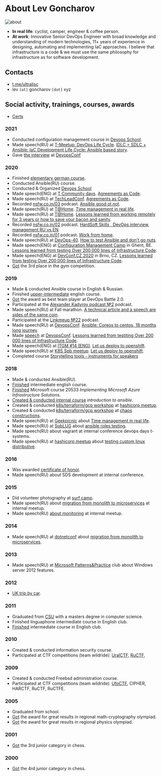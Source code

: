 # About Lev Goncharov

![about](about.png?raw=true)

* **In real life**: cyclist, camper, engineer & coffee person.
* **At work**: Innovative Senior DevOps Engineer with broad knowledge and understanding of modern technologies, 11+ years of experience in designing, automating and implementing IaC approaches. I believe that infrastructure is a code & we must use the same philosophy for infrastructure as for software development.

## Contacts

* [t.me/ultralisc](https://t.me/ultralisc)
* lev `[at]` goncharov `[dot]` xyz

## Social activity, trainings, courses, awards

* [Сerts](certs.md)

### 2021

* Conducted configuration management course in [Devops School](https://habr.com/en/company/deutschetelekomitsolutions/blog/521648/).
* Made speech(RU) at [T-Meetup: DevOps Life Cycle](http://devopsconf.io/2021/dt-meetup). [IDLC = SDLC + Ansible: IaC Development Life Cycle: Ansible based story](it/idlc-en.md).
* Gave [the interview](https://www.youtube.com/watch?v=V54ZkGEnzfI) at [DevopsConf](https://devopsconf.io/moscow/2021)

### 2020

* Finished [elementary german course](assets/2021_deutch.jpg?raw=true).
* Conducted Ansible(RU) course.
* Conducted & Organized [Devops School](https://habr.com/en/company/deutschetelekomitsolutions/blog/521648/)
* Made speech(ENG) at [T Community days](https://www.t-systems.com/). [Agreements as Code](it/aac-en.md).
* Made speech(RU) at [TechLeadConf](https://techleadconf.ru/2020/abstracts/6772). [Agreements as Code](it/aac-en.md).
* Recorded [nsfw.co.in/03](http://nsfw.co.in/episodes/01.html) podcast. [Ansible good ot not](https://music.yandex.ru/album/10318378/track/65562747).
* Made speech(RU) at [T@Home](https://www.t-systems.com/). [Time management in real life](life/time-management-irl-en.md).
* Made speech(RU) at [T@Home](https://www.t-systems.com/). [Lessons learned from working remotely for 3 years or how to save your bacon and sanity](life/remote-work-ru.md).
* Recorded [nsfw.co.in/02](http://nsfw.co.in/episodes/02.html) podcast. [HardSoft Skills , DevOps interview, management RU vs EN](https://music.yandex.ru/album/10318378/track/64443722).
* Recorded [nsfw.co.in/01](http://nsfw.co.in/episodes/01.html) podcast. [Work from home](https://music.yandex.ru/album/10318378/track/64324269).
* Made speech(RU) at [DevOps-40](https://www.meetup.com/DevOps-40/events/269140089/). [How to test Ansible and don't go nuts](it/ansible-testing-en.md).
* Made speech(ENG) at [Configuration Management Camp](https://cfp.cfgmgmtcamp.be/2020/talk/VQGZUG/) in Ghent, BE. [Lessons learned from testing Over 200,000 lines of Infrastructure Code](it/200k-iac-en.md).
* Made speech(ENG) at [DevConf.CZ 2020](https://www.devconf.info/cz/) in Brno, CZ. [Lessons learned from testing Over 200,000 lines of Infrastructure Code](it/200k-iac-en.md).
* [Got](assets/2020_gym.jpg) the 3rd place in the gym competition.

### 2019

* Made & conducted Ansible course in English & Russian.
* Finished [upper-intermediate](assets/2020_english.jpg?raw=true) english course.
* [Got](assets/2019_devops_battle.jpg) the award as best team player at DevOps Battle 2.0.
* Participated at the [Alexander Kadyrov podcast №2](https://podcast.kadyrov.dev/senior-yaml-developer/) podcast.
* Made speech(RU) at Fall marathon. [A technical article and a speech are sides of the same coin](life/how-to-make-speech.md).
* Participated at the [Linkmeup №22](https://linkmeup.ru/blog/495.html) podcast.
* Made speech(RU) at [DevopsConf](https://devopsconf.io/moscow/2019/meetups#2331050). [Ansible: Coreos to centos, 18 months long journey](it/coreos2centos-en.md).
* Made [speech](assets/2019_devopsconf.jpg?raw=true) at [DevopsConf](http://devopsconf.io/moscow-rit/2019/abstracts/4906). [Lessons learned from testiting Over 200 000 lines of Infrastructure Code](it/200k-iac-en.md).
* Made speech(ENG) at [ITGM #14 (ENG)](https://piter-united.ru/#rec91713889). [Let us deploy to openshift](it/deploy2openshift-en.md).
* Made speech(RU) at [K8S Spb meetup](https://www.meetup.com/kubernetes-spb/events/258970186/). [Let us deploy to openshift](it/deploy2openshift-en.md).
* Completed course [Storytelling tools - instruments for speakers](assets/2019_storytelling.png?raw=true)

### 2018

* Made & conducted Ansible(RU).
* [Finished](assets/2018_english.jpg?raw=true) intermediate english course.
* [Finished](assets/2018_azure.jpg) Microsoft course 20533 _Implementing Microsoft Azure Infrastructure Solutions_.
* [Created & conducted internal course](assets/2018_ansible.jpg) _introduction to ansible_.
* Created & conducted [k8s/terraform/gcp workshop](https://cloud.mail.ru/public/F193/yjoC7irob) at [hashicorp meetup](https://www.meetup.com/St-Petersburg-Russia-HashiCorp-User-Group/events/253644141/).
* Created & conducted [k8s/terraform/gcp workshop](https://cloud.mail.ru/public/MK6G/DgNtrv5x5) at [chaos constructions](https://chaosconstructions.ru/).
* Made speech(RU) at [Geekpicnic](https://vk.com/geekpicnicspb2018) about [Time management in real life](life/time-management-irl-en.md).
* Made speech(RU) at [SpbLUG](http://spblug.org/) about [ansible roles testing](it/test-ansible-roles-via-testkitchen-inside-hyperv-en.md).
* Made speech(RU) about vagrant at internal conference devops days t-systems.
* Made speech(RU) at [hashicorp meetup](https://www.meetup.com/St-Petersburg-Russia-HashiCorp-User-Group/events/247154437/) about [testing custom linux distributive]((it/how-to-test-custom-os-distr-en.md)).

### 2016

* Was awarded [certificate of honor](assets/2016_rcntec.jpg).
* Made speech(RU) about SDS development at internal conference.

### 2015

* Did volunteer photography at [surf camp](https://vk.com/aloha74).
* Made speech(RU) about [migration from monolith to microservices](it/monolith-to-microservices.md) at internal meetup.
* Made speech(RU) [about monitoring](it/about-monitoring-ru.md) at internal meetup.

### 2014

* Made speech(RU) at [dotnetconf](http://dotnetconf.ru/materialy/monitoringandalerting) about [migration from monolith to microservices](it/monolith-to-microservices.md).

### 2013

* Made speech(RU) at [Microsoft Patterns&Practice](http://ineta.ru/MPPC/Meeting/2013-03-20-18-30) club about Windows server 2012 features.

### 2012

* [UK trip by car](life/UK-trip-by-car.md).

### 2011

* Graduated from [CSU](http://www.csu.ru/) with a  masters degree in computer science.
* Finished linguaphone intermediate course in English club.
* [Finished](assets/2011_english.jpg) intermediate course in English club.

### 2010

* Created & conducted information security course.
* Participated at CTF competitions (team wildride): [UralCTF](assets/2010_uralctg.jpg), [RuCTF](assets/2010_ructf.jpg),

### 2009

* Created & conducted Freebsd administration course.
* Participated at CTF competitions (team wildride): [UfoCTF](assets/2009_ufoctf.jpg), CIPHER, HARCTF, RuCTF, RuCTFE.

### 2005

* Graduated from school.
* [Got](assets/2005_crypto.jpg) the award for great results in regional math-cryptography olympiad.
* [Got](assets/2005_base.jpg) the award for great results in regional physics olympiad.

### 2001

* [Got](assets/2001_chess.jpg) the 3rd junior category in chess.

### 2000

* [Got](assets/2001_chess.jpg) the 4rd junior category in chess.
